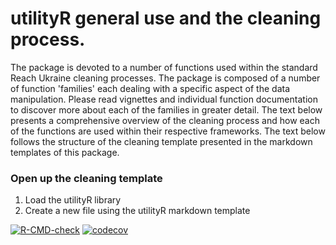 # utilityR general use and the cleaning process.

The package is devoted to a number of functions used within the standard Reach Ukraine
cleaning processes. The package is composed of a number of function 'families' each
dealing with a specific aspect of the data manipulation. Please read vignettes and
individual function documentation to discover more about each of the families in greater
detail. The text below presents a comprehensive overview of the cleaning process and 
how each of the functions are used within their respective frameworks.
The text below follows the structure of the cleaning template presented in the 
markdown templates of this package.

### Open up the cleaning template

1. Load the utilityR library
2. Create a new file using the utilityR markdown template






<!-- badges: start -->

[![R-CMD-check](https://github.com/Nestor-Ch/utilityR/actions/workflows/R-CMD-check.yaml/badge.svg)](https://github.com/Nestor-Ch/utilityR/actions/workflows/R-CMD-check.yaml) [![codecov](https://codecov.io/gh/Nestor-Ch/utilityR/graph/badge.svg?token=BYYLEDL4XU)](https://codecov.io/gh/Nestor-Ch/utilityR)

<!-- badges: end -->
